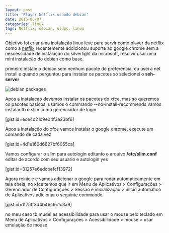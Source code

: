 ```yaml
---
layout: post
title: "Player Netflix usando debian"
date: 2015-06-07
categories: linux
tags: Netflix, debian, oldpc, linux
---
```


  Objetivo foi criar uma instalação linux leve para servir como player da netflix
como a [netflix](https://www.netflix.com) recentemente addicionou suporte ao google chrome
sem a nescessidade de instalação do silverlight da microsoft, resolvir usar uma
mini instalação do debian como base.

primeiro instale o debian sem nenhum pacote de preferencia, eu usei a net install e quando perguntou para instalar os pacotes só selecionei o **ssh-server**

![debian packages](/static/images/post/2015-06-07-player-netflix-usando-debian/debian_install_packages.png)


  Apos a instalacao devemos instalar os pacotes do xfce, mas so queremos os pacotes basicos, usamos o commando --no-install-recommends
vamos instalar tb o slim como gerenciador de login

[gist:id=ece4c21c9e04f3a23bf6]


  Apos a instalação do xfce vamos instalar o google chrome, execute um comando de cada vez

[gist:id=4d1e160d6627bf6055ca]


  Vamos configurar o slim para autologin editanto o arquivo **/etc/slim.conf** editar de acordo com seu usuario e autologin yes

[gist:id=31257e6edcbefcf13972]


  Agora reinicie e vamos adicionar o google para rodar automaticamente em tela cheia, no xfce temos que ir em Menu de Aplicativos > Configurações > Gerenciador de Configurações > Sessão e inicialização > inicio automatico de Aplicativos
adicionar o seguinte commando

[gist:id=1f75ff3d4b46c9c1c3a9]

no meu caso tb mudei as acessibilidade para usar o mouse pelo teclado em Menu de Aplicativos > Configurações > Acessibilidade > mouse > usar emulação de mouse


[](http://auriza.site40.net/notes/debian/xfce-minimal-installation/)
[](http://www.tecmint.com/install-google-chrome-in-debian-ubuntu-linux-mint/)
[](http://forum.xfce.org/viewtopic.php?id=7864)
[](http://www.linuxquestions.org/questions/debian-26/squeeze-slim-how-to-autologin-852573/)
[](http://www.techiecorner.com/1941/how-to-auto-start-chrome-in-full-screen-mode-f11-everytime/)
[](http://askubuntu.com/questions/234663/what-command-should-i-type-to-run-chrome-from-the-terminal)
[](http://docs.xfce.org/xfce/xfce4-settings/accessibility)
